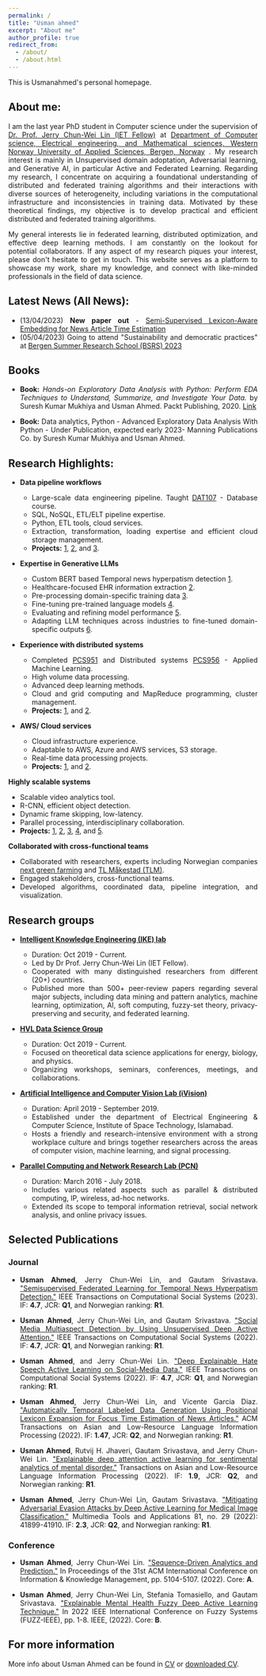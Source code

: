 ```yaml
---
permalink: /
title: "Usman ahmed"
excerpt: "About me"
author_profile: true
redirect_from: 
  - /about/
  - /about.html
---
```


This is Usmanahmed's personal homepage. 

## About me:

<style>body {text-align: justify}</style>
I am the last year PhD student in Computer science under the supervision of [Dr. Prof. Jerry Chun-Wei Lin (IET Fellow)](http://www.ikelab.net/about-pi-2/) at [Department of Computer science, Electrical engineering, and Mathematical sciences, Western Norway University of Applied Sciences, Bergen, Norway](https://www.hvl.no/person/?user=Usman.Ahmed) . My research interest is mainly in Unsupervised domain adoptation, Adversarial learning, and Generative AI, in particular Active and Federated Learning. Regarding my research, I concentrate on acquiring a foundational understanding of distributed and federated training algorithms and their interactions with diverse sources of heterogeneity, including variations in the computational infrastructure and inconsistencies in training data. Motivated by these theoretical findings, my objective is to develop practical and efficient distributed and federated training algorithms.</style>

<style>body {text-align: justify}</style>My general interests lie in federated learning, distributed optimization, and effective deep learning methods. I am constantly on the lookout for potential collaborators. If any aspect of my research piques your interest, please don't hesitate to get in touch. This website serves as a platform to showcase my work, share my knowledge, and connect with like-minded professionals in the field of data science.</style>

## Latest News (All News):
- (13/04/2023) **New paper out** - [Semi-Supervised Lexicon-Aware Embedding for News Article Time Estimation](https://dl.acm.org/doi/10.1145/3592604)
-  (05/04/2023) Going to attend "Sustainability and democratic practices" at [Bergen Summer Research School (BSRS) 2023](https://www.uib.no/en/rs/bsrs/157887/systems-thinking-and-creative-problem-solving)

## Books 

- **Book:** *Hands-on Exploratory Data Analysis with Python: Perform EDA Techniques to Understand, Summarize, and Investigate Your Data.* by Suresh Kumar Mukhiya and Usman Ahmed. Packt Publishing, 2020. [Link](https://www.researchgate.net/publication/340167229_Hands-On_Exploratory_Data_Analysis_with_Python)

- **Book:** Data analytics, Python - Advanced Exploratory Data Analysis With Python - Under Publication, expected early 2023- Manning Publications Co. by Suresh Kumar Mukhiya and Usman Ahmed. 

## Research Highlights:
- **Data pipeline workflows**
  - Large-scale data engineering pipeline. Taught [DAT107](https://www.hvl.no/studier/studieprogram/emne/dat107) - Database course.
  - SQL, NoSQL, ETL/ELT pipeline expertise.
  - Python, ETL tools, cloud services. 
  - Extraction, transformation, loading expertise and efficient cloud storage management.
  - **Projects:** [1](https://doi.org/10.1109/TCSS.2022.3165136), [2](https://doi.org/10.1109/10.1145/3568164), and [3](https://doi.org/10.1109/JBHI.2022.3204633).

- **Expertise in Generative LLMs**
  - Custom BERT based Temporal news hyperpatism detection [1](https://ieeexplore.ieee.org/abstract/document/10066305/).
  - Healthcare-focused EHR information extraction [2](https://ieeexplore.ieee.org/abstract/document/9878195/).
  - Pre-processing domain-specific training data [3](https://ieeexplore.ieee.org/abstract/document/9804783/). 
  - Fine-tuning pre-trained language models [4](https://ieeexplore.ieee.org/abstract/document/9767700/).
  - Evaluating and refining model performance [5](https://www.frontiersin.org/articles/10.3389/fpsyg.2021.642347/full).
  - Adapting LLM techniques across industries to fine-tuned domain-specific outputs [6](https://ieeexplore.ieee.org/abstract/document/9494423/).

- **Experience with distributed systems**
  - Completed [PCS951](https://v.hvl.no/arkiv/hvl/index.php?render=/2020-2021/emner/PCS951.json) and Distributed systems [PCS956](https://v.hvl.no/arkiv/hvl/index.php?render=/2020-2021/emner/PCS956.json) - Applied Machine Learning.
  - High volume data processing.
  - Advanced deep learning methods.
  - Cloud and grid computing and MapReduce programming, cluster management.
  - **Projects:** [1](https://link.springer.com/article/10.1007/s00500-020-05152-8), and [2](https://onlinelibrary.wiley.com/doi/abs/10.1002/cpe.5606).

- **AWS/ Cloud services**
  - Cloud infrastructure experience.
  - Adaptable to AWS, Azure and AWS services, S3 storage.
  - Real-time data processing projects. 
  - **Projects:** [1](https://www.frontiersin.org/articles/10.3389/fpsyg.2021.642347/full), and [2](https://link.springer.com/article/10.1007/s10922-021-09609-5).

**Highly scalable systems**
- Scalable video analytics tool.
- R-CNN, efficient object detection.
- Dynamic frame skipping, low-latency.
- Parallel processing, interdisciplinary collaboration.
- **Projects:** [1](https://www.sciencedirect.com/science/article/abs/pii/S2210670721008453), [2](https://ieeexplore.ieee.org/abstract/document/9908266), [3](https://www.sciencedirect.com/science/article/pii/S2210537922000245), [4](https://dl.acm.org/doi/abs/10.1145/3543859), and [5](https://link.springer.com/article/10.1007/s11276-022-03076-9).

**Collaborated with cross-functional teams**
- Collaborated with researchers, experts including Norwegian companies [next green farming](https://www.nextgreenfarming.no/) and [TL Måkestad (TLM)](https://makestad.no/kontakt-oss/tl-makestad-as/).
- Engaged stakeholders, cross-functional teams.
- Developed algorithms, coordinated data, pipeline integration, and visualization.


## Research groups








- **[Intelligent Knowledge Engineering (IKE) lab](http://www.ikelab.net/)**
  - Duration: Oct 2019 - Current.
  - Led by Dr Prof. Jerry Chun-Wei Lin (IET Fellow).
  - Cooperated with many distinguished researchers from different (20+) countries.
  - Published more than 500+ peer-review papers regarding several major subjects, including data mining and pattern analytics, machine learning, optimization, AI, soft computing, fuzzy-set theory, privacy-preserving and security, and federated learning.

- **[HVL Data Science Group](https://www.hvl.no/en/research/group/data-science-group/)**
  - Duration: Oct 2019 - Current.
  - Focused on theoretical data science applications for energy, biology, and physics.
  - Organizing workshops, seminars, conferences, meetings, and collaborations.

- **[Artificial Intelligence and Computer Vision Lab (iVision)](https://ivisioneeist.wixsite.com/ivision)**
  - Duration: April 2019 - September 2019.
  - Established under the department of Electrical Engineering & Computer Science, Institute of Space Technology, Islamabad.
  - Hosts a friendly and research-intensive environment with a strong workplace culture and brings together researchers across the areas of computer vision, machine learning, and signal processing.

- **[Parallel Computing and Network Research Lab (PCN)](https://pcn.net.pk/ )**
  - Duration: March 2016 - July 2018.
  - Includes various related aspects such as parallel & distributed computing, IP, wireless, ad-hoc networks.
  - Extended its scope to temporal information retrieval, social network analysis, and online privacy issues.


## Selected Publications

### Journal
- **Usman Ahmed**, Jerry Chun-Wei Lin, and Gautam Srivastava. ["Semisupervised Federated Learning for Temporal News Hyperpatism Detection."](https://doi.org/10.1109/TCSS.2023.3247602) IEEE Transactions on Computational Social Systems (2023). IF: **4.7**, JCR: **Q1**, and Norwegian ranking: **R1**.

- **Usman Ahmed**, Jerry Chun-Wei Lin, and Gautam Srivastava. ["Social Media Multiaspect Detection by Using Unsupervised Deep Active Attention."](https://doi.org/10.1109/TCSS.2022.3183283) IEEE Transactions on Computational Social Systems (2022). IF: **4.7**, JCR: **Q1**, and Norwegian ranking: **R1**.

- **Usman Ahmed**, and Jerry Chun-Wei Lin. ["Deep Explainable Hate Speech Active Learning on Social-Media Data."](https://doi.org/10.1109/TCSS.2022.3165136) IEEE Transactions on Computational Social Systems (2022). IF: **4.7**, JCR: **Q1**, and Norwegian ranking: **R1**.

- **Usman Ahmed**, Jerry Chun-Wei Lin, and Vicente Garcia Diaz. ["Automatically Temporal Labeled Data Generation Using Positional Lexicon Expansion for Focus Time Estimation of News Articles."](https://doi.org/10.1109/10.1145/3568164) ACM Transactions on Asian and Low-Resource Language Information Processing (2022). IF: **1.47**, JCR: **Q2**, and Norwegian ranking: **R1**.

- **Usman Ahmed**, Rutvij H. Jhaveri, Gautam Srivastava, and Jerry Chun-Wei Lin. ["Explainable deep attention active learning for sentimental analytics of mental disorder."](https://doi.org/10.1145/3551890) Transactions on Asian and Low-Resource Language Information Processing (2022). IF: **1.9**, JCR: **Q2**, and Norwegian ranking: **R1**.

- **Usman Ahmed**, Jerry Chun-Wei Lin, Gautam Srivastava. ["Mitigating Adversarial Evasion Attacks by Deep Active Learning for Medical Image Classification."](https://doi.org/10.1007/s11042-021-11473-z) Multimedia Tools and Applications 81, no. 29 (2022): 41899-41910. IF: **2.3**, JCR: **Q2**, and Norwegian ranking: **R1**.

### Conference
- **Usman Ahmed**, Jerry Chun-Wei Lin. ["Sequence-Driven Analytics and Prediction."](https://doi.org/10.1145/3511808.3557822) In Proceedings of the 31st ACM International Conference on Information \& Knowledge Management, pp. 5104-5107. (2022). Core: **A**.

- **Usman Ahmed**, Jerry Chun-Wei Lin, Stefania Tomasiello, and Gautam Srivastava. ["Explainable Mental Health Fuzzy Deep Active Learning Technique."](https://doi.org/10.1109/FUZZ-IEEE55066.2022.9882622) In 2022 IEEE International Conference on Fuzzy Systems (FUZZ-IEEE), pp. 1-8. IEEE, (2022). Core: **B**.




## For more information
More info about Usman Ahmed can be found in [CV](https://iusmanahmed.github.io/cv/) or [downloaded CV](http://iusmanahmed.github.io/files/Usman_Ahmed_CV.pdf).

